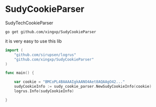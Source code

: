 # SudyCookieParser
SudyTechCookieParser


```shell
go get github.com/xingxp/SudyCookieParser
```
it is very easy to use this lib
```go
import (
	"github.com/sirupsen/logrus"
	"github.com/xingxp/SudyCookieParser"
)

func main() {

	var cookie = "BMCoPL4BAAAAIgkAANO4Aet8AQAAgO42..."
	sudyCookieInfo := sudy_cookie_parser.NewSudyCookieInfo(cookie)
	logrus.Info(sudyCookieInfo)

}
```
